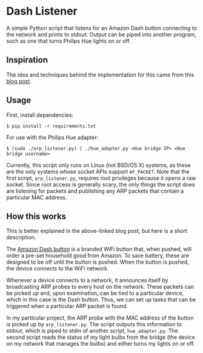 # Dash Listener

A simple Python script that listens for an Amazon Dash button connecting to the
network and prints to stdout. Output can be piped into another program, such as
one that turns Philips Hue lights on or off.

## Inspiration

The idea and techniques behind the implementation for this came from this
[blog post](https://medium.com/@edwardbenson/how-i-hacked-amazon-s-5-wifi-button-to-track-baby-data-794214b0bdd8).

## Usage

First, install dependencies:

```
$ pip install -r requirements.txt
```

For use with the Philips Hue adapter:

```
$ (sudo ./arp_listener.py) | ./hue_adapter.py <Hue bridge IP> <Hue bridge username>
```

Currently, this script only runs on Linux (not BSD/OS X) systems, as these are
the only systems whose socket APIs support `AF_PACKET`. Note that the first
script, `arp_listener.py`, requires root privileges because it opens a raw
socket. Since root access is generally scary, the only things the script does
are listening for packets and publishing any ARP packets that contain a
particular MAC address.

## How this works

This is better explained in the above-linked blog post, but here is a short
description.

The [Amazon Dash button](http://www.amazon.com/b/?node=10667898011&lo=digital-text)
is a branded WiFi button that, when pushed, will order a pre-set household good
from Amazon. To save battery, these are designed to be off until the button is
pushed. When the button is pushed, the device connects to the WiFi network.

Whenever a device connects to a network, it announces itself by broadcasting
ARP probes to every host on the network. These packets can be picked up and,
upon examination, can be tied to a particular device, which in this case is the
Dash button. Thus, we can set up tasks that can be triggered when a particular
ARP packet is found.

In my particular project, the ARP probe with the MAC address of the button
is picked up by `arp_listener.py`. The script outputs this information to
stdout, which is piped to stdin of another script, `hue_adapter.py`. The
second script reads the status of my light bulbs from the bridge (the device on
my network that manages the bulbs) and either turns my lights on or off.
